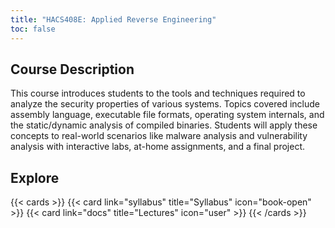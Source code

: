 ```yaml
---
title: "HACS408E: Applied Reverse Engineering"
toc: false
---
```


## Course Description

This course introduces students to the tools and techniques required to analyze the security properties of various systems. Topics covered include assembly language, executable file formats, operating system internals, and the static/dynamic analysis of compiled binaries. Students will apply these concepts to real-world scenarios like malware analysis and vulnerability analysis with interactive labs, at-home assignments, and a final project.



## Explore

{{< cards >}}
  {{< card link="syllabus" title="Syllabus" icon="book-open" >}}
  {{< card link="docs" title="Lectures" icon="user" >}}
{{< /cards >}}
